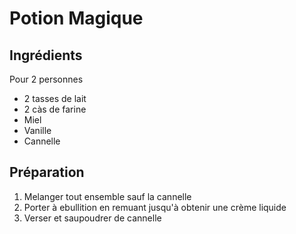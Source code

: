 # Potion Magique

## Ingrédients

Pour 2 personnes

* 2 tasses de lait
* 2 càs de farine
* Miel
* Vanille
* Cannelle

## Préparation

1. Melanger tout ensemble sauf la cannelle
2. Porter à ebullition en remuant jusqu'à obtenir une crème liquide
3. Verser et saupoudrer de cannelle
